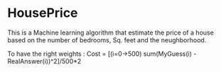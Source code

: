 # HousePrice
This is a Machine learning algorithm that estimate the price of a house based on the number of bedrooms, Sq. feet and the neughborhood.

To have the right weights : 
Cost = [(i=0->500) sum(MyGuess(i) -RealAnswer(i))^2]/500*2
